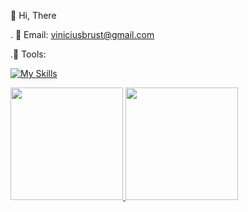 👋 Hi, There
  
. 💬 Email: viniciusbrust@gmail.com

.💙 Tools:

[![My Skills](https://skillicons.dev/icons?i=html,css,js,aws,babel,bootstrap,figma,git,github,jquery,mysql,nodejs,npm,php,postman,py,react,styledcomponents,ts,vercel,vscode&perline=5)](https://skillicons.dev)

<div>
  <a href="https://github.com/Vinidesweb">
  <img height="180em" src="https://github-readme-stats.vercel.app/api?username=Vinidesweb&show_icons=true&theme=dracula&include_all_commits=true&count_private=true"/>
  <img height="180em" src="https://github-readme-stats.vercel.app/api/top-langs/?username=Vinidesweb&layout=compact&langs_count=16&theme=dracula"/>
</div>
  
  
